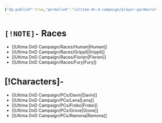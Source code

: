 ```yaml
---
{"dg-publish":true,"permalink":"/ultima-dn-d-campaign/player-garden/ultima/","tags":["gardenEntry"]}
---
```



# `[!NOTE]-` Races
- [[Ultima DnD Campaign/Races/Human\|Human]]
- [[Ultima DnD Campaign/Races/Grippli\|Grippli]]
- [[Ultima DnD Campaign/Races/Florien\|Florien]]
- [[Ultima DnD Campaign/Races/Fury\|Fury]]

# [!Characters]-
- [[Ultima DnD Campaign/PCs/Davin\|Davin]]
- [[Ultima DnD Campaign/PCs/Lena\|Lena]]
- [[Ultima DnD Campaign/PCs/Frobo\|Frobo]]
- [[Ultima DnD Campaign/PCs/Grove\|Grove]]
- [[Ultima DnD Campaign/PCs/Ramona\|Ramona]]
